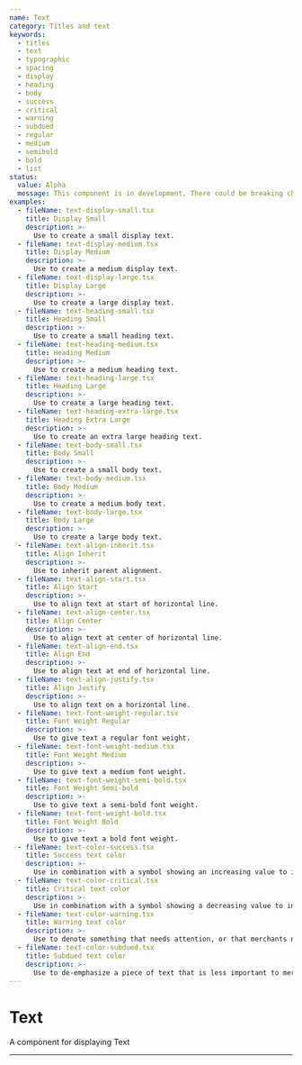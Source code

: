 ```yaml
---
name: Text
category: Titles and text
keywords:
  - titles
  - text
  - typographic
  - spacing
  - display
  - heading
  - body
  - success
  - critical
  - warning
  - subdued
  - regular
  - medium
  - semibold
  - bold
  - list
status:
  value: Alpha
  message: This component is in development. There could be breaking changes made to it in a non-major release of Polaris. Please use with caution.
examples:
  - fileName: text-display-small.tsx
    title: Display Small
    description: >-
      Use to create a small display text.
  - fileName: text-display-medium.tsx
    title: Display Medium
    description: >-
      Use to create a medium display text.
  - fileName: text-display-large.tsx
    title: Display Large
    description: >-
      Use to create a large display text.
  - fileName: text-heading-small.tsx
    title: Heading Small
    description: >-
      Use to create a small heading text.
  - fileName: text-heading-medium.tsx
    title: Heading Medium
    description: >-
      Use to create a medium heading text.
  - fileName: text-heading-large.tsx
    title: Heading Large
    description: >-
      Use to create a large heading text.
  - fileName: text-heading-extra-large.tsx
    title: Heading Extra Large
    description: >-
      Use to create an extra large heading text.
  - fileName: text-body-small.tsx
    title: Body Small
    description: >-
      Use to create a small body text.
  - fileName: text-body-medium.tsx
    title: Body Medium
    description: >-
      Use to create a medium body text.
  - fileName: text-body-large.tsx
    title: Body Large
    description: >-
      Use to create a large body text.
  - fileName: text-align-inherit.tsx
    title: Align Inherit
    description: >-
      Use to inherit parent alignment.
  - fileName: text-align-start.tsx
    title: Align Start
    description: >-
      Use to align text at start of horizontal line.
  - fileName: text-align-center.tsx
    title: Align Center
    description: >-
      Use to align text at center of horizontal line.
  - fileName: text-align-end.tsx
    title: Align End
    description: >-
      Use to align text at end of horizontal line.
  - fileName: text-align-justify.tsx
    title: Align Justify
    description: >-
      Use to align text on a horizontal line.
  - fileName: text-font-weight-regular.tsx
    title: Font Weight Regular
    description: >-
      Use to give text a regular font weight.
  - fileName: text-font-weight-medium.tsx
    title: Font Weight Medium
    description: >-
      Use to give text a medium font weight.
  - fileName: text-font-weight-semi-bold.tsx
    title: Font Weight Semi-bold
    description: >-
      Use to give text a semi-bold font weight.
  - fileName: text-font-weight-bold.tsx
    title: Font Weight Bold
    description: >-
      Use to give text a bold font weight.
  - fileName: text-color-success.tsx
    title: Success text color
    description: >-
      Use in combination with a symbol showing an increasing value to indicate an upward trend.
  - fileName: text-color-critical.tsx
    title: Critical text color
    description: >-
      Use in combination with a symbol showing a decreasing value to indicate a downward trend.
  - fileName: text-color-warning.tsx
    title: Warning text color
    description: >-
      Use to denote something that needs attention, or that merchants need to take action on.
  - fileName: text-color-subdued.tsx
    title: Subdued text color
    description: >-
      Use to de-emphasize a piece of text that is less important to merchants than other nearby text. May also be used to indicate when normal content is absent, for example, “No supplier listed”. Don’t use only for aesthetic effect.
---
```


# Text

A component for displaying Text

---
